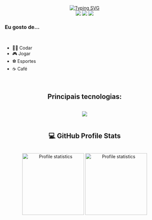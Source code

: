 <div align="center" style="text-align: center;">
  <a href="https://git.io/typing-svg">
    <img src="https://readme-typing-svg.herokuapp.com/?center=true&vCenter=true&color=ffffff&lines=Olá,%20+me+chamo+Lucas+Carvalho.;Desenvolvedor+Back+End.;Seja+muito+bem+vindo!+:)" alt="Typing SVG">
  </a>
</div>

<div align="center"> 
  <a href="https://www.instagram.com/1ucas_ruan/" target="_blank"><img src="https://img.shields.io/badge/-Instagram-%23E4405F?style=for-the-badge&logo=instagram&logoColor=white" target="_blank"></a>
  <a href = "mailto:lucasruan1.tuc@gmail.com"><img src="https://img.shields.io/badge/-Gmail-%23333?style=for-the-badge&logo=gmail&logoColor=white" target="_blank"></a>
  <a href="https://www.linkedin.com/in/lucas-carvalho-a2125a186/" target="_blank"><img src="https://img.shields.io/badge/-LinkedIn-%230077B5?style=for-the-badge&logo=linkedin&logoColor=white" target="_blank"></a>   
</div>

<div>
  <h3>Eu gosto de...</h3>
  <br>
  <ul>
    <li>👩‍💻 Codar</li>
    <li>🎮 Jogar</li>
    <li>⚽ Esportes</li>
    <li>☕ Café</li>
  </ul>
</div>

<br>

<h2 align="center">Principais tecnologias:</h2>
</br>
<div align="center">
  <img src="https://skillicons.dev/icons?i=html,css,js,ts,nodejs,py,c,java,mongo,mysql,git,github,&perline=6" />
</div>

<br>

<h2 align="center">💻 GitHub Profile Stats</h3>

</br>

<div align="center"> 
  <a href="https://github.com/1ucasruan">
  <img height="195px" src="https://github-readme-stats.vercel.app/api?username=1ucasruan&show_icons=true&theme=dracula" alt="Profile statistics" ></a>
  <img height="195px" src="https://github-readme-stats.vercel.app/api/top-langs/?username=1ucasruan&layout=compact&theme=dracula" alt="Profile statistics" ><a>
</div>
